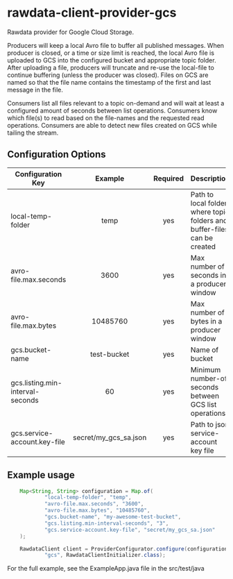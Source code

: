 # rawdata-client-provider-gcs
Rawdata provider for Google Cloud Storage.

Producers will keep a local Avro file to buffer all published 
messages. When producer is closed, or a time or size limit is 
reached, the local Avro file is uploaded to GCS into the configured
bucket and appropriate topic folder. After uploading a file, producers
will truncate and re-use the local-file to continue buffering (unless
the producer was closed). Files on GCS are named so that the file name 
contains the timestamp of the first and last message in the file.

Consumers list all files relevant to a topic on-demand and will wait 
at least a configured amount of seconds between list operations. 
Consumers know which file(s) to read based on the file-names and the
requested read operations. Consumers are able to detect new files 
created on GCS while tailing the stream.

## Configuration Options
| Configuration Key | Example | Required | Description |
| ----------------- |:-------:|:--------:| ----------- |
| local-temp-folder |temp |  yes | Path to local folder where topic folders and buffer-files can be created |
| avro-file.max.seconds | 3600 | yes | Max number of seconds in a producer window |
| avro-file.max.bytes | 10485760 | yes | Max number of bytes in a producer window |
| gcs.bucket-name | test-bucket | yes | Name of bucket |
| gcs.listing.min-interval-seconds | 60 | yes | Minimum number-of seconds between GCS list operations |
| gcs.service-account.key-file | secret/my_gcs_sa.json | yes | Path to json service-account key file |

## Example usage
```java
    Map<String, String> configuration = Map.of(
            "local-temp-folder", "temp",
            "avro-file.max.seconds", "3600",
            "avro-file.max.bytes", "10485760",
            "gcs.bucket-name", "my-awesome-test-bucket",
            "gcs.listing.min-interval-seconds", "3",
            "gcs.service-account.key-file", "secret/my_gcs_sa.json"
    );

    RawdataClient client = ProviderConfigurator.configure(configuration,
            "gcs", RawdataClientInitializer.class);
```

For the full example, see the ExampleApp.java file in the src/test/java
